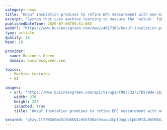 ```yaml
---
category: news
title: "Knauf Insulation promises to refine EPC measurement with new machine-learning tool"
excerpt: "System that uses machine learning to measure the 'actual' fabric thermal performance of a home within three months could provide evidence base for national retrofit programme"
publishedDateTime: 2020-07-06T09:51:00Z
webUrl: "https://www.businessgreen.com/news/4017368/knauf-insulation-promises-refine-epc-measurement-machine-learning-tool"
type: article
quality: 18
heat: 18

provider:
  name: Business Green
  domain: businessgreen.com

topics:
  - Machine Learning
  - AI

images:
  - url: "https://www.businessgreen.com/api/v1/wps/f98c732/27b939de-2650-46ec-9f53-95d0ab9a75ec/3/Box-370x229.png"
    width: 370
    height: 229
    isCached: true
    title: "Knauf Insulation promises to refine EPC measurement with new machine-learning tool"

secured: "gEzyc1lYSW2A5mV3c9b5KQIzdS5fODat9xxau2CpfJugU/CpNUHTAL0hVM3mZXO6bADWl6SgTf6ZBOV0wjKSGemOLPLAdbwpT7bzcNUnwyS1gAG2jIvh+uycNB4xc4mi7rE6uaID0vdjme6UPps/AsKhDYkzU9AnS7tFgab8w4skwP5FghNKV9r437Ak2Be+n10huFIIPWEI8RsDSalfVJyWpJCyKW543WLYe9yC/9f+WHZHnmDsa2AyLpKwe4rSvboeAq3CFFpkHpw63/wNUmWD6bAA/PN/nd4DUg+r1Cb7mynAcVgpDXxk2nLdoXQhdP9K1EGszab7LSaaBrehng==;PWL+wRj4MsasSTQRU6NK/g=="
---
```


